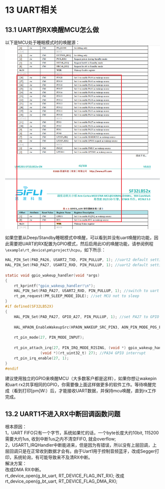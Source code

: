 # 13 UART相关
## 13.1 UART的RX唤醒MCU怎么做
以下是MCU处于睡眠模式时的唤醒源：
<br>![alt text](./assets/uart/uart001.png)<br>  

如果您要从Deep/Standby睡眠模式中唤醒，可以看到并没有uart唤醒的功能，因此需要把UART的RX配置为GPIO模式，然后启用此IO的唤醒功能，请参阅例程`\example\rt_device\pm\project\hcpu`，如下所示：<br>

```c
HAL_PIN_Set(PAD_PA26, USART2_TXD, PIN_PULLUP, 1); //uart2 default setting
HAL_PIN_Set(PAD_PA27, USART2_RXD, PIN_PULLUP, 1); //uart2 default setting 

static void gpio_wakeup_handler(void *args)
{
    rt_kprintf("gpio_wakeup_handler!\n");
    HAL_PIN_Set(PAD_PA27, USART2_RXD, PIN_PULLUP, 1); //switch to uart function
    rt_pm_request(PM_SLEEP_MODE_IDLE); //set MCU not to sleep
}
#if defined(SF32LB52X)
{
    HAL_PIN_Set(PAD_PA27, GPIO_A27, PIN_PULLUP, 1); //set PA27 to GPIO funtion

    HAL_HPAON_EnableWakeupSrc(HPAON_WAKEUP_SRC_PIN3, AON_PIN_MODE_POS_EDGE); //Enable #WKUP_PIN3 (PA27)

    rt_pin_mode(27, PIN_MODE_INPUT);

    rt_pin_attach_irq(27, PIN_IRQ_MODE_RISING, (void *) gpio_wakeup_handler,\
                (void *)(rt_uint32_t) 27); //PA34 GPIO interrupt
    rt_pin_irq_enable(27, 1);
}
#endif
```
建议使用独立的GPIO来唤醒MCU（大多数客户都是这样），如果你想让wakepin和uart rx2共享相同的GPIO，你需要像上面这样做更多的软件工作。等待唤醒完成（看到打印[pm]W:）后，才能接收UART数据，并保持mcu唤醒，直到rx工作完成。<br>

## 13.2 UART1不进入RX中断回调函数问题
根本原因：<br>
1，UART FIFO只有一个字节，系统如果忙的话，一个byte长度大约10bit, 115200需要大约1us, 收到中断1us之内不清空FIFO, 就会overflow;<br>
2，USART1_IRQHandler中断能进来，但是因为有错误，所以没有上层回调，上层回调只是在正常收到数据才会有。由于Uart1用于控制音频蓝牙，改成Segger打印，系统轮询，有可能导致来不及清RX中断。<br>
解决方案：<br>
改成DMA RX中断。<br>
 rt_device_open(g_bt_uart, RT_DEVICE_FLAG_INT_RX);
改成
 rt_device_open(g_bt_uart, RT_DEVICE_FLAG_DMA_RX);

